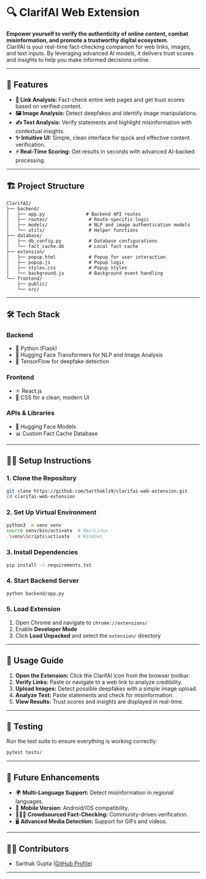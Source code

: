 # **🔍 ClarifAI Web Extension**  

**Empower yourself to verify the authenticity of online content, combat misinformation, and promote a trustworthy digital ecosystem.**  
ClarifAI is your real-time fact-checking companion for web links, images, and text inputs. By leveraging advanced AI models, it delivers trust scores and insights to help you make informed decisions online.  

---

## 🚀 **Features**
- **🔗 Link Analysis:** Fact-check entire web pages and get trust scores based on verified content.  
- **🖼️ Image Analysis:** Detect deepfakes and identify image manipulations.  
- **✍️ Text Analysis:** Verify statements and highlight misinformation with contextual insights.  
- **✨ Intuitive UI:** Simple, clean interface for quick and effective content verification.  
- **⚡ Real-Time Scoring:** Get results in seconds with advanced AI-backed processing.  

---

## 🏗️ **Project Structure**

```
ClarifAI/
├── backend/
│   ├── app.py               # Backend API routes
│   ├── routes/               # Route-specific logic
│   ├── models/               # NLP and image authentication models
│   └── utils/                # Helper functions
├── database/
│   ├── db_config.py          # Database configurations
│   └── fact_cache.db         # Local fact cache
├── extension/
│   ├── popup.html            # Popup for user interaction
│   ├── popup.js              # Popup logic
│   ├── styles.css            # Popup styles
│   └── background.js         # Background event handling
└── frontend/
    ├── public/
    └── src/
```

---

## 🛠️ **Tech Stack**
### **Backend**
- 🐍 Python (Flask)
- 🤗 Hugging Face Transformers for NLP and Image Analysis  
- 🔧 TensorFlow for deepfake detection  

### **Frontend**
- ⚛️ React.js  
- 🎨 CSS for a clean, modern UI  

### **APIs & Libraries**
- 🧠 Hugging Face Models  
- 📊 Custom Fact Cache Database  

---

## 🧑‍💻 **Setup Instructions**

### **1. Clone the Repository**
```bash
git clone https://github.com/Sarthakls9/clarifai-web-extension.git
cd clarifai-web-extension
```

### **2. Set Up Virtual Environment**
```bash
python3 -m venv venv
source venv/bin/activate  # Mac/Linux
.\venv\Scripts\activate   # Windows
```

### **3. Install Dependencies**
```bash
pip install -r requirements.txt
```

### **4. Start Backend Server**
```bash
python backend/app.py
```

### **5. Load Extension**
1. Open Chrome and navigate to `chrome://extensions/`
2. Enable **Developer Mode**
3. Click **Load Unpacked** and select the `extension/` directory

---

## 🌟 **Usage Guide**
1. **Open the Extension:** Click the ClarifAI icon from the browser toolbar.  
2. **Verify Links:** Paste or navigate to a web link to analyze credibility.  
3. **Upload Images:** Detect possible deepfakes with a simple image upload.  
4. **Analyze Text:** Paste statements and check for misinformation.  
5. **View Results:** Trust scores and insights are displayed in real-time.  

---


## 🧪 **Testing**
Run the test suite to ensure everything is working correctly:  
```bash
pytest tests/
```

---

## 🧩 **Future Enhancements**
- 🌍 **Multi-Language Support:** Detect misinformation in regional languages.  
- 📱 **Mobile Version:** Android/iOS compatibility.  
- 🧑‍🤝‍🧑 **Crowdsourced Fact-Checking:** Community-driven verification.  
- 🖥️ **Advanced Media Detection:** Support for GIFs and videos.  

---

## 👨‍💻 **Contributors**
- Sarthak Gupta ([GitHub Profile](https://github.com/Sarthakls9))  

---
